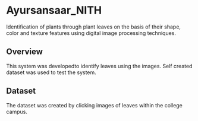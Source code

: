 # Ayursansaar_NITH

Identification of plants through plant leaves on the basis of their shape, color and texture features using digital image processing techniques.

## Overview
This system was developedto identify leaves using the images. Self created dataset was used to test the system.


## Dataset

The dataset was created by clicking images of leaves within the college campus.

